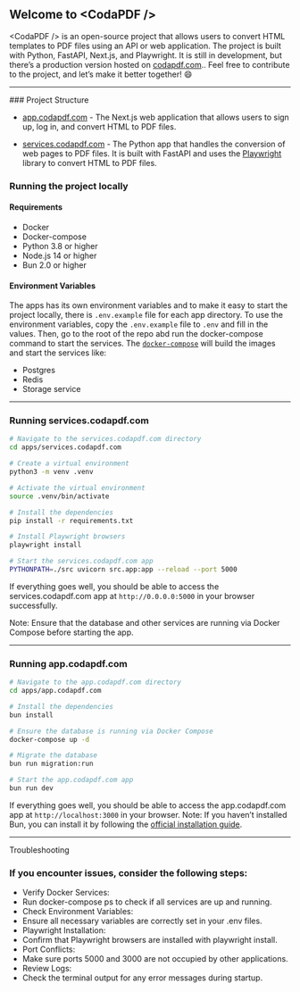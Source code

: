## Welcome to \<CodaPDF />

\<CodaPDF /> is an open-source project that allows users to convert HTML templates to PDF files using an API or web application. The project is built with Python, FastAPI, Next.js, and Playwright. It is still in development, but there’s a production version hosted on [codapdf.com](https://codapdf.com).. Feel free to contribute to the project, and let’s make it better together! :smile:

<hr />
### Project Structure

* [app.codapdf.com](./apps/app.codapdf.com) - The Next.js web application that allows users to sign up, log in, and convert HTML to PDF files.

* [services.codapdf.com](./apps/services.codapdf.com) - The Python app that handles the conversion of web pages to PDF files. It is built with FastAPI and uses the [Playwright](https://pypi.org/project/playwright/1.48.0/) library to convert HTML to PDF files.


### Running the project locally

#### Requirements

* Docker
* Docker-compose
* Python 3.8 or higher
* Node.js 14 or higher
* Bun 2.0 or higher

#### Environment Variables

The apps has its own environment variables and to make it easy to start the project locally, there is `.env.example` file for each app directory. To use the environment variables, copy the `.env.example` file to `.env` and fill in the values. Then, go to the root of the repo abd run the docker-compose command to start the services. The [`docker-compose`](./docker-compose.yaml) will build the images and start the services like:

* Postgres
* Redis
* Storage service 

<hr />

### Running services.codapdf.com
```bash
# Navigate to the services.codapdf.com directory
cd apps/services.codapdf.com

# Create a virtual environment
python3 -m venv .venv

# Activate the virtual environment
source .venv/bin/activate

# Install the dependencies
pip install -r requirements.txt

# Install Playwright browsers
playwright install

# Start the services.codapdf.com app
PYTHONPATH=./src uvicorn src.app:app --reload --port 5000

```
If everything goes well, you should be able to access the services.codapdf.com app at `http://0.0.0.0:5000` in your browser successfully.

Note: Ensure that the database and other services are running via Docker Compose before starting the app.
<hr />

### Running app.codapdf.com

```bash
# Navigate to the app.codapdf.com directory
cd apps/app.codapdf.com

# Install the dependencies
bun install

# Ensure the database is running via Docker Compose
docker-compose up -d

# Migrate the database
bun run migration:run

# Start the app.codapdf.com app
bun run dev
```

If everything goes well, you should be able to access the app.codapdf.com app at `http://localhost:3000` in your browser.
Note: If you haven’t installed Bun, you can install it by following the [official installation guide](https://bun.sh/docs/installation).
<hr />

Troubleshooting

### If you encounter issues, consider the following steps:
* Verify Docker Services:
* Run docker-compose ps to check if all services are up and running.
* Check Environment Variables:
* Ensure all necessary variables are correctly set in your .env files.
* Playwright Installation:
* Confirm that Playwright browsers are installed with playwright install.
* Port Conflicts:
* Make sure ports 5000 and 3000 are not occupied by other applications.
* Review Logs:
* Check the terminal output for any error messages during startup.